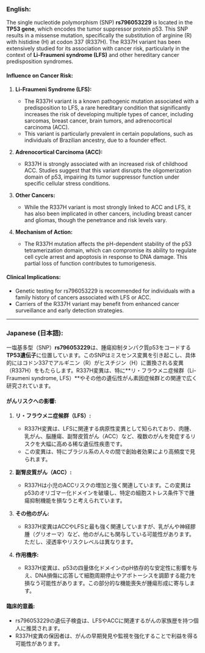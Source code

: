 ### English:
The single nucleotide polymorphism (SNP) **rs796053229** is located in the **TP53 gene**, which encodes the tumor suppressor protein p53. This SNP results in a missense mutation, specifically the substitution of arginine (R) with histidine (H) at codon 337 (R337H). The R337H variant has been extensively studied for its association with cancer risk, particularly in the context of **Li-Fraumeni syndrome (LFS)** and other hereditary cancer predisposition syndromes.

#### Influence on Cancer Risk:
1. **Li-Fraumeni Syndrome (LFS):**
   - The R337H variant is a known pathogenic mutation associated with a predisposition to LFS, a rare hereditary condition that significantly increases the risk of developing multiple types of cancer, including sarcomas, breast cancer, brain tumors, and adrenocortical carcinoma (ACC).
   - This variant is particularly prevalent in certain populations, such as individuals of Brazilian ancestry, due to a founder effect.

2. **Adrenocortical Carcinoma (ACC):**
   - R337H is strongly associated with an increased risk of childhood ACC. Studies suggest that this variant disrupts the oligomerization domain of p53, impairing its tumor suppressor function under specific cellular stress conditions.

3. **Other Cancers:**
   - While the R337H variant is most strongly linked to ACC and LFS, it has also been implicated in other cancers, including breast cancer and gliomas, though the penetrance and risk levels vary.

4. **Mechanism of Action:**
   - The R337H mutation affects the pH-dependent stability of the p53 tetramerization domain, which can compromise its ability to regulate cell cycle arrest and apoptosis in response to DNA damage. This partial loss of function contributes to tumorigenesis.

#### Clinical Implications:
- Genetic testing for rs796053229 is recommended for individuals with a family history of cancers associated with LFS or ACC.
- Carriers of the R337H variant may benefit from enhanced cancer surveillance and early detection strategies.

---

### Japanese (日本語):
一塩基多型（SNP）**rs796053229**は、腫瘍抑制タンパク質p53をコードする**TP53遺伝子**に位置しています。このSNPはミスセンス変異を引き起こし、具体的にはコドン337でアルギニン（R）がヒスチジン（H）に置換される変異（R337H）をもたらします。R337H変異は、特に**リ・フラウメニ症候群（Li-Fraumeni syndrome, LFS）**やその他の遺伝性がん素因症候群との関連で広く研究されています。

#### がんリスクへの影響:
1. **リ・フラウメニ症候群（LFS）:**
   - R337H変異は、LFSに関連する病原性変異として知られており、肉腫、乳がん、脳腫瘍、副腎皮質がん（ACC）など、複数のがんを発症するリスクを大幅に高める稀な遺伝性疾患です。
   - この変異は、特にブラジル系の人々の間で創始者効果により高頻度で見られます。

2. **副腎皮質がん（ACC）:**
   - R337Hは小児のACCリスクの増加と強く関連しています。この変異はp53のオリゴマー化ドメインを破壊し、特定の細胞ストレス条件下で腫瘍抑制機能を損なうと考えられています。

3. **その他のがん:**
   - R337H変異はACCやLFSと最も強く関連していますが、乳がんや神経膠腫（グリオーマ）など、他のがんにも関与している可能性があります。ただし、浸透率やリスクレベルは異なります。

4. **作用機序:**
   - R337H変異は、p53の四量体化ドメインのpH依存的な安定性に影響を与え、DNA損傷に応答して細胞周期停止やアポトーシスを調節する能力を損なう可能性があります。この部分的な機能喪失が腫瘍形成に寄与します。

#### 臨床的意義:
- rs796053229の遺伝子検査は、LFSやACCに関連するがんの家族歴を持つ個人に推奨されます。
- R337H変異の保因者は、がんの早期発見や監視を強化することで利益を得る可能性があります。

